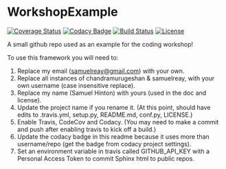 # WorkshopExample

[![Coverage Status](https://codecov.io/gh/chandramurugeshan/WorkshopExample/branch/master/graph/badge.svg)](https://codecov.io/gh/chandramurugeshan/WorkshopExample)
[![Codacy Badge](https://api.codacy.com/project/badge/Grade/ea7ca374a79c4321952715a228a454f0)](https://www.codacy.com/app/chandramurugeshan/WorkshopExample?utm_source=github.com&amp;utm_medium=referral&amp;utm_content=chandramurugeshan/WorkshopExample&amp;utm_campaign=Badge_Grade)
[![Build Status](https://img.shields.io/travis/chandramurugeshan/WorkshopExample.svg)](https://travis-ci.org/chandramurugeshan/WorkshopExample)
[![License](http://img.shields.io/badge/license-MIT-blue.svg?style=flat)](https://github.com/chandramurugeshan/blob/master/LICENSE)

A small github repo used as an example for the coding workshop!


To use this framework you will need to:

1. Replace my email (samuelreay@gmail.com) with your own.
2. Replace all instances of chandramurugeshan & samuelreay, with your own username (case insensitive replace).
3. Replace my name (Samuel Hinton) with yours (used in the doc and license).
3. Update the project name if you rename it. (At this point, should have edits to .travis.yml, setup.py, README.md, conf.py, LICENSE.)
4. Enable Travis, CodeCov and Codacy. (You may need to make a commit and push after enabling travis to kick off a build.)
5. Update the codacy badge in this readme because it uses more than username/repo (get the badge from codacy project settings).
6. Set an environment variable in travis called GITHUB_API_KEY with a Personal Access Token to commit Sphinx html to public repos.